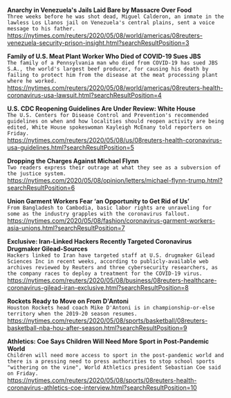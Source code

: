 **Anarchy in Venezuela's Jails Laid Bare by Massacre Over Food**\
`Three weeks before he was shot dead, Miguel Calderon, an inmate in the lawless Los Llanos jail on Venezuela's central plains, sent a voice message to his father.`\
https://nytimes.com/reuters/2020/05/08/world/americas/08reuters-venezuela-security-prison-insight.html?searchResultPosition=3

**Family of U.S. Meat Plant Worker Who Died of COVID-19 Sues JBS**\
`The family of a Pennsylvania man who died from COVID-19 has sued JBS S.A., the world's largest beef producer, for causing his death by failing to protect him from the disease at the meat processing plant where he worked.`\
https://nytimes.com/reuters/2020/05/08/world/americas/08reuters-health-coronavirus-usa-lawsuit.html?searchResultPosition=4

**U.S. CDC Reopening Guidelines Are Under Review: White House**\
`The U.S. Centers for Disease Control and Prevention's recommended guidelines on when and how localities should reopen activity are being edited, White House spokeswoman Kayleigh McEnany told reporters on Friday.`\
https://nytimes.com/reuters/2020/05/08/us/08reuters-health-coronavirus-usa-guidelines.html?searchResultPosition=5

**Dropping the Charges Against Michael Flynn**\
`Two readers express their outrage at what they see as a subversion of the justice system.`\
https://nytimes.com/2020/05/08/opinion/letters/michael-flynn-trump.html?searchResultPosition=6

**Union Garment Workers Fear ‘an Opportunity to Get Rid of Us’**\
`From Bangladesh to Cambodia, basic labor rights are unraveling for some as the industry grapples with the coronavirus fallout.`\
https://nytimes.com/2020/05/08/fashion/coronavirus-garment-workers-asia-unions.html?searchResultPosition=7

**Exclusive: Iran-Linked Hackers Recently Targeted Coronavirus Drugmaker Gilead-Sources**\
`Hackers linked to Iran have targeted staff at U.S. drugmaker Gilead Sciences Inc in recent weeks, according to publicly-available web archives reviewed by Reuters and three cybersecurity researchers, as the company races to deploy a treatment for the COVID-19 virus.`\
https://nytimes.com/reuters/2020/05/08/business/08reuters-healthcare-coronavirus-gilead-iran-exclusive.html?searchResultPosition=8

**Rockets Ready to Move on From D'Antoni**\
`Houston Rockets head coach Mike D'Antoni is in championship-or-else territory when the 2019-20 season resumes.`\
https://nytimes.com/reuters/2020/05/08/sports/basketball/08reuters-basketball-nba-hou-after-season.html?searchResultPosition=9

**Athletics: Coe Says Children Will Need More Sport in Post-Pandemic World**\
`Children will need more access to sport in the post-pandemic world and there is a pressing need to press authorities to stop school sports "withering on the vine", World Athletics president Sebastian Coe said on Friday. `\
https://nytimes.com/reuters/2020/05/08/sports/08reuters-health-coronavirus-athletics-coe-interview.html?searchResultPosition=10

